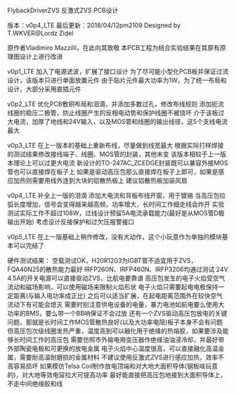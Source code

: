 FlybackDriverZVS 反激式ZVS PCB设计

版本：v0p4_LTE
最后更新：2018/04/12pm2109
Designed by T.WKVER@Lordz Zidel

原作者Vladimiro Mazzilli，在此向其致敬
本PCB工程为结合实验结果在其原有原理图设计上进行改进

v0p1_LTE 加入了电源滤波，扩展了接口设计
为了尽可能小型化PCB板并保证过流设计，该版本只进行单面放置元件
由于贴片元件最大功率为1W，为了统一布局和设计，大部分采用直插元件

v0p2_LTE 优化PCB敷铜布局和泪滴，并添加多数过孔，修改布线规则
添加扼流线圈的稳压二极管，防止线圈产生的反相电动势和保护线圈不被烧坏
介于该板过大电流，加厚了地线和24V输入，以及MOS管和线圈的输出线径，这5个支线电流最大

v0p3_LTE 在上一版本的基础上重新布线，尽量做到线宽最大
根据实际打样焊接的测试结果修改接线端子、线圈、MOS管的封装，其他未变
该版本相较于上一版本理论上可以过更大电流
新设计的TO-247AC_ZCEDGE封装既可以兼容外接MOS管也可以直接焊在板子上
如果是驱动高压包那么直接焊在板子上即可，如果是感应加热则需要用线外连到大块的铝散热板上
建议铝散热板加装风扇

v0p4_LTE 补全上一版的泪滴
添加大电流和背板布线开窗，用于镀锡
当高压包拉弧长度增加，信号会变得越来越高频，功率增大，长时间工作细走线会炸开
实验测试实际工作不超过108W，过线设计预留5A电流承载能力(最好是从MOS管D极输出开始)
考虑设计反接保护和过欠压报警接口

v0p5_LTE 在上一版基础上稍作修改，没有大动作，这个小玩意作为单独的模块基本可以完结了

硬件测试结果：
空载测试OK，H20R1203为IGBT管不适宜用于ZVS，FQA40N25的散热能力最好
IRFP260N、IRFP460N、IRFP3206均通过测试
24V 4.5A的开关电源可以直接驱动ZVS，比航电要靠谱
高压包发生的电子火焰受空气流动和磁场影响，可以使用磁场来限制火焰形状
电子火焰只需要起电电极保持一定距离(与输入电功率成正比)
之后可以适当扩展，在起电距离范围外在较快空气流动下有可能会熄灭
需要时刻注意供电设备的电量，暴力电池如航电要么使用大功率的BMS，要么带一个BB响保证不会过放
还有一个ZVS驱动高压包放电的关键问题，那就是长时间工作MOS管散热良好(以及大功率电阻)板子本身不会有问题
但高压包次级线圈发热严重，温度高到可以融化用于绝缘的热熔胶，如果要涉及能够长时间工作的高压包
需要仿照市外输电用变压器作绝缘油油浸冷却，并最好带外部陶瓷电极和可更换的放电金属
电子火焰中心温度很高，可以直接融化高温金属，需要耐高温耐磨损的金属材料
不建议使用反激式ZVS进行感应加热，效率不高容易损坏
如果模仿Telsa Coil制作放电顶端和对大地大面积导体(钢板啥玩意的)，对大地等效电容拉大可提高功率
最好能直接把高压包地接到大面积导体上，不走中间绝缘胶和线
